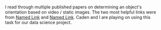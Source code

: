 I read through multiple published papers on determining an object's orientation based on video / static images. The two most helpful links were from [Named Link](https://repository.stcloudstate.edu/cgi/viewcontent.cgi?article=1040&context=csit_etds "Cloud State") and [Named Link](https://apps.dtic.mil/sti/citations/ADA149980 "Defence Technical Information Center"). Caden and I are playing on using this task for our data science project.